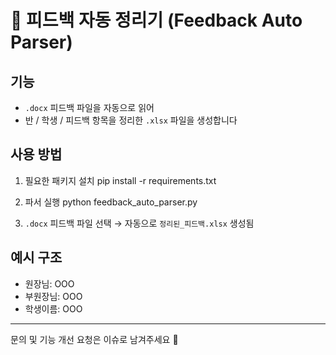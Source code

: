 # 📝 피드백 자동 정리기 (Feedback Auto Parser)

## 기능
- `.docx` 피드백 파일을 자동으로 읽어
- 반 / 학생 / 피드백 항목을 정리한 `.xlsx` 파일을 생성합니다

## 사용 방법
1. 필요한 패키지 설치
pip install -r requirements.txt

2. 파서 실행
python feedback_auto_parser.py

3. `.docx` 피드백 파일 선택 → 자동으로 `정리된_피드백.xlsx` 생성됨

## 예시 구조
- 원장님: OOO
- 부원장님: OOO
- 학생이름: OOO

---

문의 및 기능 개선 요청은 이슈로 남겨주세요 🙌
